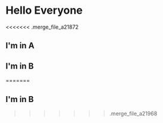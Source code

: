 # Hello Everyone
<<<<<<< .merge_file_a21872
## I'm in A
## I'm in B
=======
## I'm in B
>>>>>>> .merge_file_a21968
